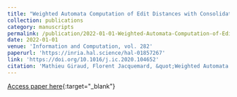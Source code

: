 ```yaml
---
title: "Weighted Automata Computation of Edit Distances with Consolidations and Fragmentations"
collection: publications
category: manuscripts
permalink: /publication/2022-01-01-Weighted-Automata-Computation-of-Edit-Distances-with-Consolidations-and-Fragmentations
date: 2022-01-01
venue: 'Information and Computation, vol. 282'
paperurl: 'https://inria.hal.science/hal-01857267'
link: 'https://doi.org/10.1016/j.ic.2020.104652'
citation: 'Mathieu Giraud, Florent Jacquemard, &quot;Weighted Automata Computation of Edit Distances with Consolidations and Fragmentations&quot; Information and Computation, vol. 282, 2022.'
---
```

[Access paper here](https://doi.org/10.1016/j.ic.2020.104652){:target="_blank"}
